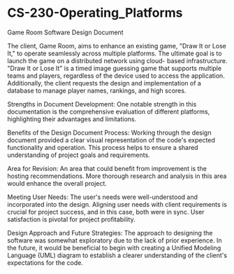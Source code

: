 # CS-230-Operating_Platforms
Game Room Software Design Document 


The client, Game Room, aims to enhance an existing game, "Draw It or Lose It," to operate seamlessly across multiple platforms. The ultimate goal is to launch the game on a distributed network using cloud-
based infrastructure. "Draw It or Lose It" is a timed image guessing game that supports multiple teams and players, regardless of the device used to access the application. Additionally, the client 
requests the design and implementation of a database to manage player names, rankings, and high scores.

Strengths in Document Development:
One notable strength in this documentation is the comprehensive evaluation of different platforms, highlighting their advantages and limitations.

Benefits of the Design Document Process:
Working through the design document provided a clear visual representation of the code's expected functionality and operation. This process helps to ensure a shared understanding of project goals and 
requirements.

Area for Revision:
An area that could benefit from improvement is the hosting recommendations. More thorough research and analysis in this area would enhance the overall project.

Meeting User Needs:
The user's needs were well-understood and incorporated into the design. Aligning user needs with client requirements is crucial for project success, and in this case, both were in sync. User satisfaction 
is pivotal for project profitability.

Design Approach and Future Strategies:
The approach to designing the software was somewhat exploratory due to the lack of prior experience. In the future, it would be beneficial to begin with creating a Unified Modeling Language (UML) diagram 
to establish a clearer understanding of the client's expectations for the code.
